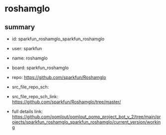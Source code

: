 # roshamglo
 
## summary 
* id: sparkfun_roshamglo_sparkfun_roshamglo
* user: sparkfun
* name: roshamglo
* board: sparkfun_roshamglo
* repo: https://github.com/sparkfun/Roshamglo



* src_file_repo_sch: 
* src_file_repo_sch_link: https://github.com/sparkfun/Roshamglo/tree/master/
* full details link: https://github.com/oomlout/oomlout_oomp_project_bot_v_2/tree/main/projects/sparkfun_roshamglo_sparkfun_roshamglo/current_version/working  







